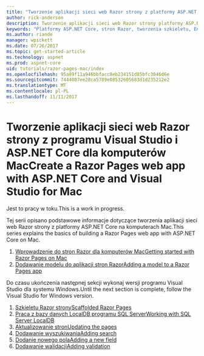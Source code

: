 ```yaml
---
title: "Tworzenie aplikacji sieci web Razor strony z platformy ASP.NET Core dla komputerów Mac"
author: rick-anderson
description: Tworzenie aplikacji sieci web Razor strony platformy ASP.NET Core i EF Core.
keywords: "Platformy ASP.NET Core, stron Razor, tworzenia szkieletu, Entity Framework Core, EF, EF Core, bazy danych, mac, macOS, Visual Studio dla komputerów Mac"
ms.author: riande
manager: wpickett
ms.date: 07/26/2017
ms.topic: get-started-article
ms.technology: aspnet
ms.prod: aspnet-core
uid: tutorials/razor-pages-mac/index
ms.openlocfilehash: 95a89f11a946bbfacc8eb234151d85bfc3046d6e
ms.sourcegitcommit: 7444087ee28ca5789e08532605683d1d235212e2
ms.translationtype: MT
ms.contentlocale: pl-PL
ms.lasthandoff: 11/11/2017
---
```

# <a name="create-a-razor-pages-web-app-with-aspnet-core-and-visual-studio-for-mac"></a><span data-ttu-id="2994a-104">Tworzenie aplikacji sieci web Razor strony z programu Visual Studio i ASP.NET Core dla komputerów Mac</span><span class="sxs-lookup"><span data-stu-id="2994a-104">Create a Razor Pages web app with ASP.NET Core and Visual Studio for Mac</span></span>

<span data-ttu-id="2994a-105">Jest to pracy w toku.</span><span class="sxs-lookup"><span data-stu-id="2994a-105">This is a work in progress.</span></span>

<span data-ttu-id="2994a-106">Tej serii opisano podstawowe informacje dotyczące tworzenia aplikacji sieci web Razor strony z platformy ASP.NET Core na komputerach Mac.</span><span class="sxs-lookup"><span data-stu-id="2994a-106">This series explains the basics of building a Razor Pages web app with ASP.NET Core on Mac.</span></span>

1. [<span data-ttu-id="2994a-107">Wprowadzenie do stron Razor dla komputerów Mac</span><span class="sxs-lookup"><span data-stu-id="2994a-107">Getting started with Razor Pages on Mac</span></span>](xref:tutorials/razor-pages-mac/razor-pages-start)
1. [<span data-ttu-id="2994a-108">Dodawanie modelu do aplikacji stron Razor</span><span class="sxs-lookup"><span data-stu-id="2994a-108">Adding a model to a Razor Pages app</span></span>](xref:tutorials/razor-pages-mac/model)


<span data-ttu-id="2994a-109">Do czasu ukończenia następnej sekcji wykonaj wersji programu Visual Studio dla systemu Windows.</span><span class="sxs-lookup"><span data-stu-id="2994a-109">Until the next section is complete, follow the Visual Studio for Windows version.</span></span>

1. [<span data-ttu-id="2994a-110">Szkieletu Razor strony</span><span class="sxs-lookup"><span data-stu-id="2994a-110">Scaffolded Razor Pages</span></span>](xref:tutorials/razor-pages/page)
1. [<span data-ttu-id="2994a-111">Praca z bazy danych LocalDB programu SQL Server</span><span class="sxs-lookup"><span data-stu-id="2994a-111">Working with SQL Server LocalDB</span></span>](xref:tutorials/razor-pages/sql)
1. [<span data-ttu-id="2994a-112">Aktualizowanie stron</span><span class="sxs-lookup"><span data-stu-id="2994a-112">Updating the pages</span></span>](xref:tutorials/razor-pages/da1)
1. [<span data-ttu-id="2994a-113">Dodawanie wyszukiwania</span><span class="sxs-lookup"><span data-stu-id="2994a-113">Adding search</span></span>](xref:tutorials/razor-pages/search)
1. [<span data-ttu-id="2994a-114">Dodanie nowego pola</span><span class="sxs-lookup"><span data-stu-id="2994a-114">Adding a new field</span></span>](xref:tutorials/razor-pages/new-field)
1. [<span data-ttu-id="2994a-115">Dodawanie walidacji</span><span class="sxs-lookup"><span data-stu-id="2994a-115">Adding validation</span></span>](xref:tutorials/razor-pages/validation)
